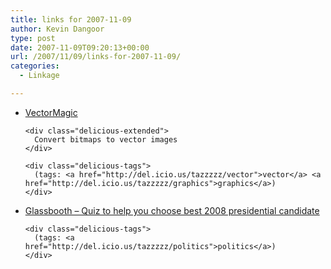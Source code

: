 ```yaml
---
title: links for 2007-11-09
author: Kevin Dangoor
type: post
date: 2007-11-09T09:20:13+00:00
url: /2007/11/09/links-for-2007-11-09/
categories:
  - Linkage

---
```

<ul class="delicious">
  <li>
    <div class="delicious-link">
      <a href="http://vectormagic.stanford.edu/">VectorMagic</a>
    </div>
    
    <div class="delicious-extended">
      Convert bitmaps to vector images
    </div>
    
    <div class="delicious-tags">
      (tags: <a href="http://del.icio.us/tazzzzz/vector">vector</a> <a href="http://del.icio.us/tazzzzz/graphics">graphics</a>)
    </div>
  </li>
  
  <li>
    <div class="delicious-link">
      <a href="http://glassbooth.org/"> Glassbooth &#8211; Quiz to help you choose best 2008 presidential candidate</a>
    </div>
    
    <div class="delicious-tags">
      (tags: <a href="http://del.icio.us/tazzzzz/politics">politics</a>)
    </div>
  </li>
</ul>